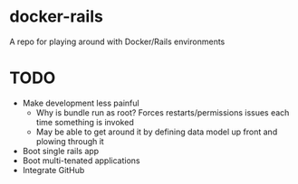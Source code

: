 docker-rails
==============================

A repo for playing around with Docker/Rails environments

# TODO

- Make development less painful
  - Why is bundle run as root? Forces restarts/permissions issues each time something is invoked
  - May be able to get around it by defining data model up front and plowing through it
- Boot single rails app
- Boot multi-tenated applications
- Integrate GitHub